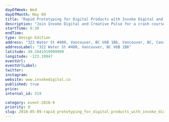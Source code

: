 ```yaml
---
dayOfWeek: Wed
dayOfMonth: May 09
title: "Rapid Prototyping for Digital Products with Invoke Digital and Creative Pulse"
description: "Join Invoke Digital and Creative Pulse for a crash course on paper prototyping digital products. Transform wild ideas into something you can test. All levels and backgrounds welcome."
startTime: 6:30
endTime: 
type: Design Edition
address: "322 Water St #400, Vancouver, BC V6B 1B6, Vancouver, BC, Canada"
addressLabel: "322 Water St #400, Vancouver, BC V6B 1B6"
latitude: 49.2841919999999
longitude: -123.10947
eventUrl: 
eventUrlLabel: 
twitter: 
instagram: 
website: www.invokedigital.co
published: true
price: 
internal_id: 319

category: event-2018-9
priority: 0
slug: 2018-05-09-rapid_prototyping_for_digital_products_with_invoke_digital_and_creative_pulse
---
```

